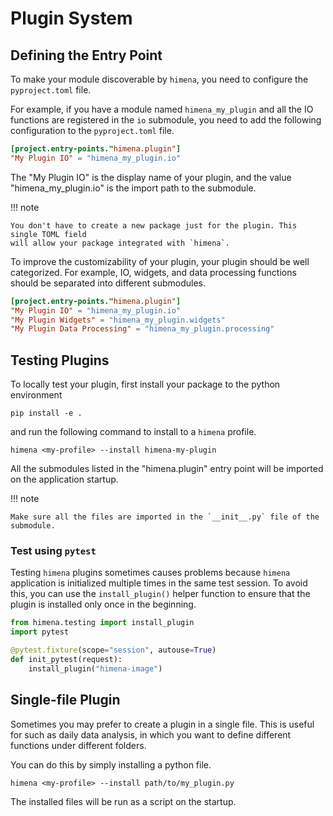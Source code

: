 # Plugin System

## Defining the Entry Point

To make your module discoverable by `himena`, you need to configure the `pyproject.toml`
file.

For example, if you have a module named `himena_my_plugin` and all the IO functions are
registered in the `io` submodule, you need to add the following configuration to the
`pyproject.toml` file.

``` toml hl_lines="2"
[project.entry-points."himena.plugin"]
"My Plugin IO" = "himena_my_plugin.io"
```

The "My Plugin IO" is the display name of your plugin, and the value "himena_my_plugin.io"
is the import path to the submodule.

!!! note

    You don't have to create a new package just for the plugin. This single TOML field
    will allow your package integrated with `himena`.

To improve the customizability of your plugin, your plugin should be well categorized.
For example, IO, widgets, and data processing functions should be separated into
different submodules.

``` toml
[project.entry-points."himena.plugin"]
"My Plugin IO" = "himena_my_plugin.io"
"My Plugin Widgets" = "himena_my_plugin.widgets"
"My Plugin Data Processing" = "himena_my_plugin.processing"
```

## Testing Plugins

To locally test your plugin, first install your package to the python environment

```shell
pip install -e .
```

and run the following command to install to a `himena` profile.

```shell
himena <my-profile> --install himena-my-plugin
```

All the submodules listed in the "himena.plugin" entry point will be imported on the
application startup.

!!! note

    Make sure all the files are imported in the `__init__.py` file of the submodule.

### Test using `pytest`

Testing `himena` plugins sometimes causes problems because `himena` application is
initialized multiple times in the same test session.
To avoid this, you can use the `install_plugin()` helper function to ensure that the
plugin is installed only once in the beginning.

```python title="tests/conftest.py"
from himena.testing import install_plugin
import pytest

@pytest.fixture(scope="session", autouse=True)
def init_pytest(request):
    install_plugin("himena-image")
```

## Single-file Plugin

Sometimes you may prefer to create a plugin in a single file. This is useful for such as
daily data analysis, in which you want to define different functions under different
folders.

You can do this by simply installing a python file.

```shell
himena <my-profile> --install path/to/my_plugin.py
```

The installed files will be run as a script on the startup.
